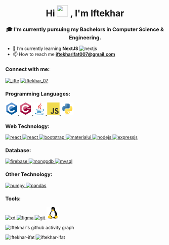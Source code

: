 <h1 align="center">
    Hi
    <img
        src="https://github.com/TheDudeThatCode/TheDudeThatCode/blob/master/Assets/Hi.gif"
        height="35"
        width="35"
    />
    , I'm Iftekhar
</h1>
<h3 align="center">
    🎓 I'm currently pursuing my Bachelors in Computer Science & Engineering.
</h3>

- 🌱 I’m currently learning **NextJS**
<img
    src="https://nextjs.org/static/favicon/favicon-32x32.png"
    alt="nextjs"
    width="20"
    height="20"
/>
- 📫 How to reach me **iftekharifat007@gmail.com**

<h3 align="left">Connect with me:</h3>
<p align="left">
    <a href="https://twitter.com/_ifte" target="blank"
        ><img
            align="center"
            src="https://raw.githubusercontent.com/rahuldkjain/github-profile-readme-generator/master/src/images/icons/Social/twitter.svg"
            alt="_ifte"
            height="30"
            width="40"
    /></a>
    <a href="https://www.leetcode.com/iftekhar_07" target="blank"
        ><img
            align="center"
            src="https://raw.githubusercontent.com/rahuldkjain/github-profile-readme-generator/master/src/images/icons/Social/leet-code.svg"
            alt="iftekhar_07"
            height="30"
            width="40"
    /></a>
</p>

<h3 align="left">Programming Languages:</h3>
<p align="left">
    <a href="https://www.cprogramming.com/" target="_blank">
        <img
            src="https://raw.githubusercontent.com/devicons/devicon/master/icons/c/c-original.svg"
            alt="c"
            width="40"
            height="40"
        />
    </a>
    <a href="https://www.w3schools.com/cpp/" target="_blank">
        <img
            src="https://raw.githubusercontent.com/devicons/devicon/master/icons/cplusplus/cplusplus-original.svg"
            alt="cplusplus"
            width="40"
            height="40"
        />
    </a>
    <a href="https://www.java.com" target="_blank">
        <img
            src="https://raw.githubusercontent.com/devicons/devicon/master/icons/java/java-original.svg"
            alt="java"
            width="40"
            height="40"
        />
    </a>
    <a
        href="https://developer.mozilla.org/en-US/docs/Web/JavaScript"
        target="_blank"
    >
        <img
            src="https://raw.githubusercontent.com/devicons/devicon/master/icons/javascript/javascript-original.svg"
            alt="javascript"
            width="40"
            height="40"
        />
    </a>
    <a href="https://www.python.org" target="_blank">
        <img
            src="https://raw.githubusercontent.com/devicons/devicon/master/icons/python/python-original.svg"
            alt="python"
            width="40"
            height="40"
        />
    </a>
</p>

<h3 align="left">Web Technology:</h3>
<p align="left">
    <a href="https://reactjs.org/" target="_blank">
        <img
            src="https://cdn.jsdelivr.net/gh/devicons/devicon/icons/react/react-original.svg"
            alt="react"
            width="40"
            height="40"
        />
    </a>
    <a href="https://nextjs.org/" target="_blank">
        <img
            src="https://cdn.jsdelivr.net/gh/devicons/devicon/icons/nextjs/nextjs-original.svg"
            alt="react"
            width="40"
            height="40"
        />
    </a>
    <a href="https://getbootstrap.com/" target="_blank">
        <img
            src="https://cdn.jsdelivr.net/gh/devicons/devicon/icons/bootstrap/bootstrap-original.svg"
            alt="bootstrap"
            width="40"
            height="40"
        />
    </a>
    <a href="https://mui.com/" target="_blank">
        <img
            src="https://cdn.jsdelivr.net/gh/devicons/devicon/icons/materialui/materialui-original.svg"
            alt="materialui"
            width="40"
            height="40"
        />
    </a>
    <a href="https://nodejs.org/en/" target="_blank">
        <img
            src="https://cdn.jsdelivr.net/gh/devicons/devicon/icons/nodejs/nodejs-original-wordmark.svg"
            alt="nodejs"
            width="40"
            height="40"
        />
    </a>
    <a href="https://expressjs.com/" target="_blank">
        <img
            src="https://cdn.jsdelivr.net/gh/devicons/devicon/icons/express/express-original.svg"
            alt="expressjs"
            width="40"
            height="40"
        />
    </a>
</p>

<h3 align="left">Database:</h3>
<p align="left">
    <a href="https://firebase.google.com/" target="_blank">
        <img
            src="https://cdn.jsdelivr.net/gh/devicons/devicon/icons/firebase/firebase-plain.svg"
            alt="firebase"
            width="40"
            height="40"
        />
    </a>
    <a href="https://www.mongodb.com/" target="_blank">
        <img
            src="https://cdn.jsdelivr.net/gh/devicons/devicon/icons/mongodb/mongodb-original.svg"
            alt="mongodb"
            width="40"
            height="40"
        />
    </a>
    <a href="https://www.mysql.com/" target="_blank">
        <img
            src="https://cdn.jsdelivr.net/gh/devicons/devicon/icons/mysql/mysql-original-wordmark.svg"
            alt="mysql"
            width="40"
            height="40"
        />
    </a>
</p>

<h3 align="left">Other Technology:</h3>
<p align="left">
    <a href="https://numpy.org/" target="_blank">
        <img
            src="https://cdn.jsdelivr.net/gh/devicons/devicon/icons/numpy/numpy-original.svg"
            alt="numpy"
            width="40"
            height="40"
        />
    </a>
    <a href="https://pandas.pydata.org/" target="_blank">
        <img
            src="https://cdn.jsdelivr.net/gh/devicons/devicon/icons/pandas/pandas-original-wordmark.svg"
            alt="pandas"
            width="40"
            height="40"
        />
    </a>
</p>

<h3 align="left">Tools:</h3>
<p align="left">
    <a href="https://www.adobe.com/products/xd.html" target="_blank">
        <img
            src="https://cdn.worldvectorlogo.com/logos/adobe-xd.svg"
            alt="xd"
            width="40"
            height="40"
        /> </a
    ><a href="https://www.figma.com/" target="_blank">
        <img
            src="https://www.vectorlogo.zone/logos/figma/figma-icon.svg"
            alt="figma"
            width="40"
            height="40"
        />
    </a>
    <a href="https://git-scm.com/" target="_blank">
        <img
            src="https://www.vectorlogo.zone/logos/git-scm/git-scm-icon.svg"
            alt="git"
            width="40"
            height="40"
        />
    </a>
    <a href="https://www.linux.org/" target="_blank">
        <img
            src="https://raw.githubusercontent.com/devicons/devicon/master/icons/linux/linux-original.svg"
            alt="linux"
            width="40"
            height="40"
        />
    </a>
</p>

![Iftekhar's github activity
graph](https://activity-graph.herokuapp.com/graph?username=Iftekhar-Ifat&bg_color=0d1117&color=ffffff&line=11ff00&point=ffffff&area=true&hide_border=true)

![iftekhar-ifat](https://github-readme-stats.vercel.app/api/top-langs?username=iftekhar-ifat&layout=compact&langs_count=10&show_icons=true&theme=dark&locale=en) ![iftekhar-ifat](https://github-readme-stats.vercel.app/api?username=iftekhar-ifat&show_icons=true&theme=dark&locale=en)


